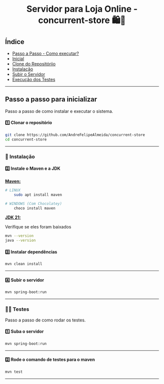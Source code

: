<h1 align="center">Servidor para Loja Online - concurrent-store 🛍🛒</h1>

## Índice 
* [Passo a Passo - Como executar?](#Passo-a-passo-para-inicializar)
* [Inicial](#Clonar-o-repositório)
* [Clone do Repositóriio](#Clonar-o-repositório)
* [Instalação](#Instalação)
* [Subir o Servidor](#Subir-o-servidor)
* [Execução dos Testes](#Testes)

---
## Passo a passo para inicializar
Passo a passo de como instalar e executar o sistema.

#### **1️⃣ Clonar o repositório** 
```sh
git clone https://github.com/AndreFelipeAlmeida/concurrent-store
cd concurrent-store
```
---
### 🚀 Instalação 

#### **2️⃣ Instale o Maven e a JDK**  
[**Maven:**](https://maven.apache.org/install.html)
```sh
# LINUX
    sudo apt install maven

# WINDOWS (Com Chocolatey)
    choco install maven
```

[**JDK 21:**](https://www.oracle.com/br/java/technologies/downloads/#jdk21-linux)

Verifique se eles foram baixados
```sh
mvn --version
java --version
```

#### **3️⃣ Instalar dependências**  
```sh
mvn clean install
```
---

#### **4️⃣ Subir o servidor**  
```sh
mvn spring-boot:run
```
---

### 👩‍💻 Testes
Passo a passo de como rodar os testes.

#### **1️⃣ Suba o servidor** 
```sh
mvn spring-boot:run
```
---
#### **2️⃣ Rode o comando de testes para o maven**
```sh
mvn test
```
---
